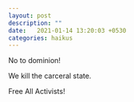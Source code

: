 ```yaml
---
layout: post
description: ""
date:   2021-01-14 13:20:03 +0530
categories: haikus
---
```

No to dominion!

We kill the carceral state.

Free All Activists!
